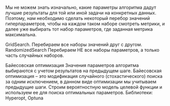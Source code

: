Мы не можем знать изначально, какие параметры алгоритма дадут лучшие результаты для той или иной задачи на конкретных данных.
Поэтому, нам необходимо сделать некоторый перебор значений гиперпараметров, чтобы на каждом таком наборе смотреть метрики, и далее уже выбирать тот набор параметров, где заданная метрика максимальна.

GridSearch. Перебираем все наборы значений друг с другом.
RandomizedSearch Перебираем НЕ все наборы параметров, а только часть случайных наборов.

Байесовская оптимизация
Значения параметров алгоритма выбираются с учетом результатов на предыдущем шаге.
Байесовская оптимизация – это модификация случайного (стохастического) поиска за одним
исключением, в данном виде оптимизации мы учитываем предыдущие шаги.
Строим вероятностную модель целевой функции и используем ее для поиска оптимальных
параметров.
Библиотеки: Hyperopt, Optuna
